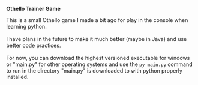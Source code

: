 **Othello Trainer Game**

This is a small Othello game I made a bit ago for play in the console when learning python.
<br><br>
I have plans in the future to make it much better (maybe in Java) and use better code practices.
<br><br>
For now, you can download the highest versioned executable for windows or "main.py" for other operating systems and use the `py main.py` command to run in the directory "main.py" is downloaded to with python properly installed.
